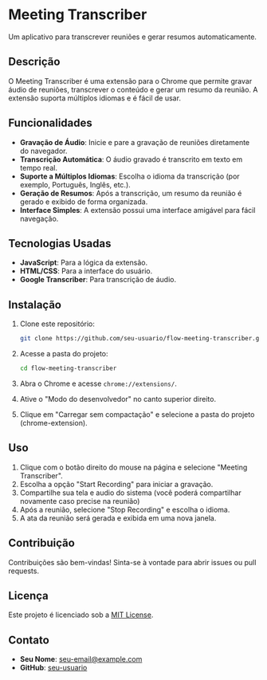 # Meeting Transcriber

Um aplicativo para transcrever reuniões e gerar resumos automaticamente.

## Descrição

O Meeting Transcriber é uma extensão para o Chrome que permite gravar áudio de reuniões, transcrever o conteúdo e gerar um resumo da reunião. A extensão suporta múltiplos idiomas e é fácil de usar.

## Funcionalidades

- **Gravação de Áudio**: Inicie e pare a gravação de reuniões diretamente do navegador.
- **Transcrição Automática**: O áudio gravado é transcrito em texto em tempo real.
- **Suporte a Múltiplos Idiomas**: Escolha o idioma da transcrição (por exemplo, Português, Inglês, etc.).
- **Geração de Resumos**: Após a transcrição, um resumo da reunião é gerado e exibido de forma organizada.
- **Interface Simples**: A extensão possui uma interface amigável para fácil navegação.

## Tecnologias Usadas

- **JavaScript**: Para a lógica da extensão.
- **HTML/CSS**: Para a interface do usuário.
- **Google Transcriber**: Para transcrição de áudio.

## Instalação

1. Clone este repositório:
   ```bash
   git clone https://github.com/seu-usuario/flow-meeting-transcriber.git
   ```

2. Acesse a pasta do projeto:
   ```bash
   cd flow-meeting-transcriber
   ```

3. Abra o Chrome e acesse `chrome://extensions/`.

4. Ative o "Modo do desenvolvedor" no canto superior direito.

5. Clique em "Carregar sem compactação" e selecione a pasta do projeto (chrome-extension).

## Uso

1. Clique com o botão direito do mouse na página e selecione "Meeting Transcriber".
2. Escolha a opção "Start Recording" para iniciar a gravação.
3. Compartilhe sua tela e audio do sistema (você poderá compartilhar novamente caso precise na reunião)
4. Após a reunião, selecione "Stop Recording" e escolha o idioma.
5. A ata da reunião será gerada e exibida em uma nova janela.

## Contribuição

Contribuições são bem-vindas! Sinta-se à vontade para abrir issues ou pull requests.

## Licença

Este projeto é licenciado sob a [MIT License](LICENSE).

## Contato

- **Seu Nome**: [seu-email@example.com](mailto:pierre.pinto@ciandt.com)
- **GitHub**: [seu-usuario](https://github.com/ptinchant)

